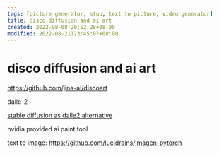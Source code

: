 ```yaml
---
tags: [picture generator, stub, text to picture, video generator]
title: disco diffusion and ai art
created: 2022-08-08T20:52:28+08:00
modified: 2022-08-21T23:45:07+08:00
---
```


# disco diffusion and ai art

https://github.com/jina-ai/discoart

dalle-2

[stable diffusion as dalle2 alternative](https://github.com/CompVis/stable-diffusion)

nvidia provided ai paint tool

text to image:
https://github.com/lucidrains/imagen-pytorch
